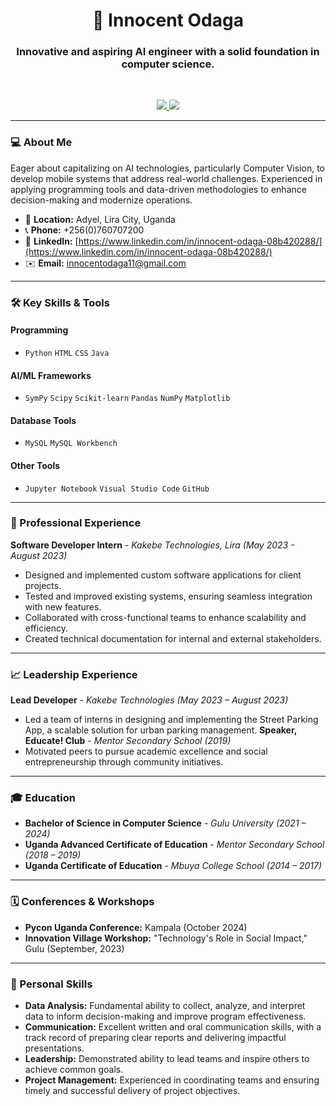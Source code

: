 <div align="center">
  <h1>👋 Innocent Odaga</h1>
  <h3>Innovative and aspiring AI engineer with a solid foundation in computer science.</h3>
  <br>
  <p>
    <a href="https://www.linkedin.com/in/innocent-odaga-08b420288/" target="_blank">
      <img src="https://img.shields.io/badge/-LinkedIn-blue?style=for-the-badge&logo=linkedin&logoColor=white" />
    </a>
    <a href="mailto:innocentodaga11@gmail.com" target="_blank">
      <img src="https://img.shields.io/badge/-Email-c14438?style=for-the-badge&logo=Gmail&logoColor=white" />
    </a>
  </p>
</div>

---

### 💻 About Me

Eager about capitalizing on AI technologies, particularly Computer Vision, to develop mobile systems that address real-world challenges. Experienced in applying programming tools and data-driven methodologies to enhance decision-making and modernize operations.

-   📍 **Location:** Adyel, Lira City, Uganda
-   📞 **Phone:** +256(0)760707200
-   🔗 **LinkedIn:** [https://www.linkedin.com/in/innocent-odaga-08b420288/](https://www.linkedin.com/in/innocent-odaga-08b420288/)
-   ✉️ **Email:** innocentodaga11@gmail.com

---

### 🛠️ Key Skills & Tools

#### Programming
-   `Python` `HTML` `CSS` `Java`

#### AI/ML Frameworks
-   `SymPy` `Scipy` `Scikit-learn` `Pandas` `NumPy` `Matplotlib`

#### Database Tools
-   `MySQL` `MySQL Workbench`

#### Other Tools
-   `Jupyter Notebook` `Visual Studio Code` `GitHub`

---

### 🚀 Professional Experience

**Software Developer Intern** - *Kakebe Technologies, Lira (May 2023 - August 2023)*
-   Designed and implemented custom software applications for client projects.
-   Tested and improved existing systems, ensuring seamless integration with new features.
-   Collaborated with cross-functional teams to enhance scalability and efficiency.
-   Created technical documentation for internal and external stakeholders.

---

### 📈 Leadership Experience

**Lead Developer** - *Kakebe Technologies (May 2023 – August 2023)*
-   Led a team of interns in designing and implementing the Street Parking App, a scalable solution for urban parking management.
**Speaker, Educate! Club** - *Mentor Secondary School (2019)*
-   Motivated peers to pursue academic excellence and social entrepreneurship through community initiatives.

---

### 🎓 Education

-   **Bachelor of Science in Computer Science** - *Gulu University (2021 – 2024)*
-   **Uganda Advanced Certificate of Education** - *Mentor Secondary School (2018 – 2019)*
-   **Uganda Certificate of Education** - *Mbuya College School (2014 – 2017)*

---

### 🗓️ Conferences & Workshops

-   **Pycon Uganda Conference:** Kampala (October 2024)
-   **Innovation Village Workshop:** "Technology's Role in Social Impact," Gulu (September, 2023)

---

### 👤 Personal Skills

-   **Data Analysis:** Fundamental ability to collect, analyze, and interpret data to inform decision-making and improve program effectiveness.
-   **Communication:** Excellent written and oral communication skills, with a track record of preparing clear reports and delivering impactful presentations.
-   **Leadership:** Demonstrated ability to lead teams and inspire others to achieve common goals.
-   **Project Management:** Experienced in coordinating teams and ensuring timely and successful delivery of project objectives.

